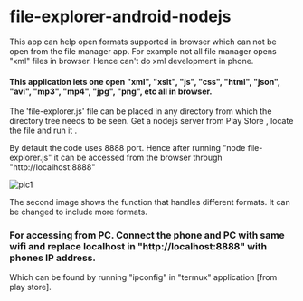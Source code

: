 # file-explorer-android-nodejs

This app can help open formats supported in browser which can not be open from the file manager app.
For example not all file manager opens "xml" files in browser. Hence can't do xml development in phone.
#### This application lets one open "xml", "xslt", "js", "css", "html", "json", "avi", "mp3", "mp4", "jpg", "png", etc all in browser.

The 'file-explorer.js' file can be placed in any directory from which the directory tree needs to be seen.
Get a nodejs server from Play Store , locate the file and run it . 

By default the code uses 8888 port. Hence after running "node file-explorer.js" it can be accessed from the browser through "http://localhost:8888"

![pic1](https://user-images.githubusercontent.com/20777854/41424001-6b7c50b2-701a-11e8-96e5-9f1869cb2773.png)

The second image shows the function that handles different formats. It can be changed to include more formats.

### For accessing from PC. Connect the phone and PC with same wifi and replace localhost in "http://localhost:8888" with phones IP address.
Which can be found by running "ipconfig" in "termux" application [from play store].
